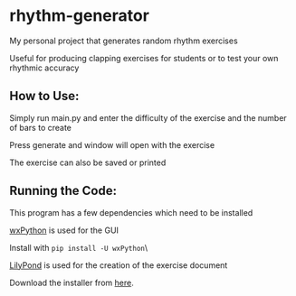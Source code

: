 # rhythm-generator
My personal project that generates random rhythm exercises

Useful for producing clapping exercises for students or to test your own rhythmic accuracy

## **How to Use:**

Simply run main.py and enter the difficulty of the exercise and the number of bars to create

Press generate and window will open with the exercise

The exercise can also be saved or printed


## **Running the Code:**

This program has a few dependencies which need to be installed

[wxPython](https://wxpython.org/) is used for the GUI

Install with `pip install -U wxPython`\


[LilyPond](http://lilypond.org/) is used for the creation of the exercise document

Download the installer from [here](http://lilypond.org/download.html).

